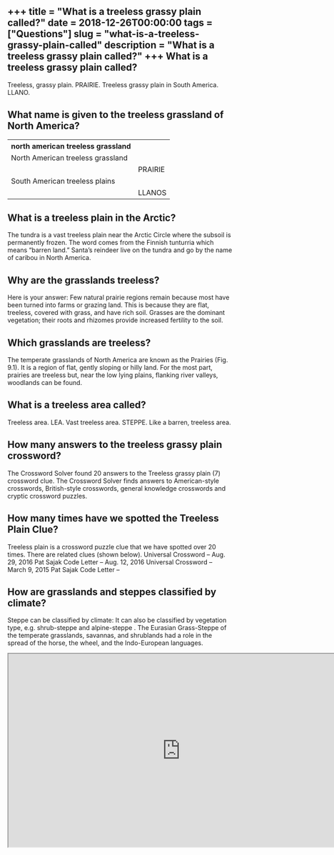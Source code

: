+++
title = "What is a treeless grassy plain called?"
date = 2018-12-26T00:00:00
tags = ["Questions"]
slug = "what-is-a-treeless-grassy-plain-called"
description = "What is a treeless grassy plain called?"
+++
What is a treeless grassy plain called?
---------------------------------------

Treeless, grassy plain. PRAIRIE. Treeless grassy plain in South America. LLANO.

What name is given to the treeless grassland of North America?
--------------------------------------------------------------

<table><tr><th>north american treeless grassland</th></tr><tr><td>North American treeless grassland</td></tr><tr><td></td><td>PRAIRIE</td></tr><tr><td>South American treeless plains</td></tr><tr><td></td><td>LLANOS</td></tr></table>

What is a treeless plain in the Arctic?
---------------------------------------

The tundra is a vast treeless plain near the Arctic Circle where the subsoil is permanently frozen. The word comes from the Finnish tunturria which means “barren land.” Santa’s reindeer live on the tundra and go by the name of caribou in North America.

Why are the grasslands treeless?
--------------------------------

Here is your answer: Few natural prairie regions remain because most have been turned into farms or grazing land. This is because they are flat, treeless, covered with grass, and have rich soil. Grasses are the dominant vegetation; their roots and rhizomes provide increased fertility to the soil.

Which grasslands are treeless?
------------------------------

The temperate grasslands of North America are known as the Prairies (Fig. 9.1). It is a region of flat, gently sloping or hilly land. For the most part, prairies are treeless but, near the low lying plains, flanking river valleys, woodlands can be found.

What is a treeless area called?
-------------------------------

Treeless area. LEA. Vast treeless area. STEPPE. Like a barren, treeless area.

How many answers to the treeless grassy plain crossword?
--------------------------------------------------------

The Crossword Solver found 20 answers to the Treeless grassy plain (7) crossword clue. The Crossword Solver finds answers to American-style crosswords, British-style crosswords, general knowledge crosswords and cryptic crossword puzzles.

How many times have we spotted the Treeless Plain Clue?
-------------------------------------------------------

Treeless plain is a crossword puzzle clue that we have spotted over 20 times. There are related clues (shown below). Universal Crossword – Aug. 29, 2016 Pat Sajak Code Letter – Aug. 12, 2016 Universal Crossword – March 9, 2015 Pat Sajak Code Letter –

How are grasslands and steppes classified by climate?
-----------------------------------------------------

Steppe can be classified by climate: It can also be classified by vegetation type, e.g. shrub-steppe and alpine-steppe . The Eurasian Grass-Steppe of the temperate grasslands, savannas, and shrublands had a role in the spread of the horse, the wheel, and the Indo-European languages.

<iframe allow="accelerometer; autoplay; clipboard-write; encrypted-media; gyroscope; picture-in-picture" allowfullscreen="" class="__youtube_prefs__  epyt-is-override  no-lazyload" data-no-lazy="1" data-origheight="433" data-origwidth="770" data-skipgform_ajax_framebjll="" height="433" id="_ytid_87444" loading="lazy" src="https://www.youtube.com/embed/FR5grRi9QhY?enablejsapi=1&autoplay=0&cc_load_policy=0&cc_lang_pref=&iv_load_policy=1&loop=0&modestbranding=0&rel=1&fs=1&playsinline=0&autohide=2&theme=dark&color=red&controls=1&" title="YouTube player" width="770"></iframe>